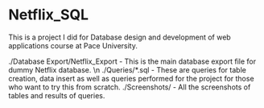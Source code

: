 # Netflix_SQL
This is a project I did for Database design and development of web applications course at Pace University. 

./Database Export/Netflix_Export - This is the main database export file for dummy Netflix database. \n
./Queries/*.sql - These are queries for table creation, data insert as well as queries performed for the project for those who want to try this from scratch.
./Screenshots/ - All the screenshots of tables and results of queries.
